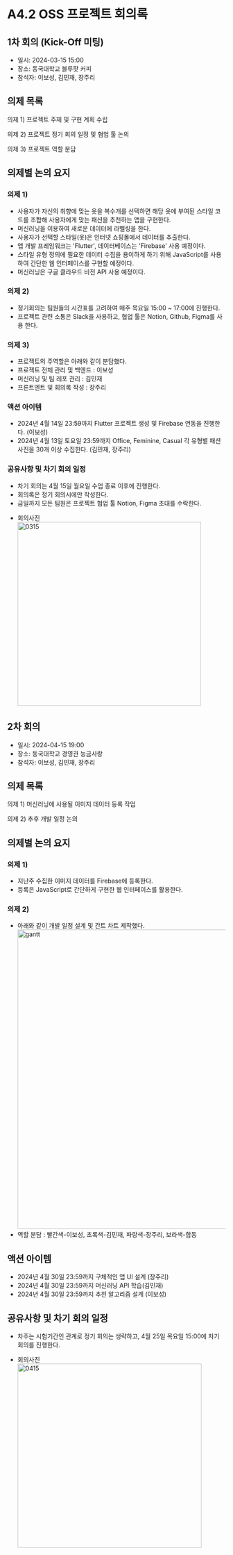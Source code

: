 # A4.2 OSS 프로젝트 회의록

## 1차 회의 (Kick-Off 미팅)

- 일시: 2024-03-15 15:00
- 장소: 동국대학교 블루팟 커피
- 참석자: 이보성, 김민재, 장주리

## 의제 목록

의제 1) 프로젝트 주제 및 구현 계획 수립

의제 2) 프로젝트 정기 회의 일정 및 협업 툴 논의

의제 3) 프로젝트 역할 분담

## 의제별 논의 요지

### 의제 1)

- 사용자가 자신의 취향에 맞는 옷을 복수개를 선택하면 해당 옷에 부여된 스타일
  코드를 조합해 사용자에게 맞는 패션을 추천하는 앱을 구현한다.
- 머신러닝을 이용하여 새로운 데이터에 라벨링을 한다.
- 사용자가 선택할 스타일(옷)은 인터넷 쇼핑몰에서 데이터를 추출한다.
- 앱 개발 프레임워크는 'Flutter', 데이터베이스는 'Firebase' 사용 예정이다.
- 스타일 유형 정의에 필요한 데이터 수집을 용이하게 하기 위해 JavaScript를 사용
  하여 간단한 웹 인터페이스를 구현할 예정이다.
- 머신러닝은 구글 클라우드 비전 API 사용 예정이다.

### 의제 2)

- 정기회의는 팀원들의 시간표를 고려하여 매주 목요일 15:00 ~ 17:00에 진행한다.
- 프로젝트 관련 소통은 Slack을 사용하고, 협업 툴은 Notion, Github, Figma를 사용
  한다.

### 의제 3)

- 프로젝트의 주역할은 아래와 같이 분담했다.
- 프로젝트 전체 관리 및 백엔드 : 이보성
- 머신러닝 및 팀 레포 관리 : 김민재
- 프론트엔트 및 회의록 작성 : 장주리

### 액션 아이템

- 2024년 4월 14일 23:59까지 Flutter 프로젝트 생성 및 Firebase 연동을 진행한다.
  (이보성)
- 2024년 4월 13일 토요일 23:59까지 Office, Feminine, Casual 각 유형별 패션 사진을
  30개 이상 수집한다. (김민재, 장주리)

### 공유사항 및 차기 회의 일정

- 차기 회의는 4월 15일 월요일 수업 종료 이후에 진행한다.
- 회의록은 정기 회의시에만 작성한다.
- 금일까지 모든 팀원은 프로젝트 협업 툴 Notion, Figma 초대를 수락한다.

* 회의사진  
  <img width="423" alt="0315" src="https://github.com/CSID-DGU/2024-1-OSSProj-ComfyRide-01/assets/144207567/7c0c3c85-3475-49c6-812e-e4602a7206e5">

## 2차 회의

- 일시: 2024-04-15 19:00
- 장소: 동국대학교 경영관 능금사랑
- 참석자: 이보성, 김민재, 장주리

## 의제 목록

의제 1) 머신러닝에 사용될 이미지 데이터 등록 작업

의제 2) 추후 개발 일정 논의

## 의제별 논의 요지

### 의제 1)

- 지난주 수집한 이미지 데이터를 Firebase에 등록한다.
- 등록은 JavaScript로 간단하게 구현한 웹 인터페이스를 활용한다.

### 의제 2)

- 아래와 같이 개발 일정 설계 및 간트 차트 제작했다.
  <img width="689" alt="gantt" src="https://github.com/CSID-DGU/2024-1-OSSProj-ComfyRide-01/assets/144207567/f562df2b-378e-4a86-bf4c-f45b5d9364e2">
- 역할 분담 : 빨간색-이보성, 초록색-김민재, 파랑색-장주리, 보라색-합동

## 액션 아이템

- 2024년 4월 30일 23:59까지 구체적인 앱 UI 설계 (장주리)
- 2024년 4월 30일 23:59까지 머신러닝 API 학습(김민재)
- 2024년 4월 30일 23:59까지 추천 알고리즘 설계 (이보성)

## 공유사항 및 차기 회의 일정

- 차주는 시험기간인 관계로 정기 회의는 생략하고, 4월 25일 목요일 15:00에 차기
  회의를 진행한다.

* 회의사진  
  <img width="424" alt="0415" src="https://github.com/CSID-DGU/2024-1-OSSProj-ComfyRide-01/assets/144207567/149e1707-d006-4308-97b3-7f1d87d07dbd">
